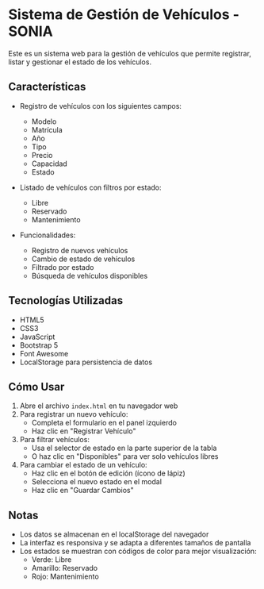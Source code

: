 # Sistema de Gestión de Vehículos - SONIA

Este es un sistema web para la gestión de vehículos que permite registrar, listar y gestionar el estado de los vehículos.

## Características

- Registro de vehículos con los siguientes campos:
  - Modelo
  - Matrícula
  - Año
  - Tipo
  - Precio
  - Capacidad
  - Estado

- Listado de vehículos con filtros por estado:
  - Libre
  - Reservado
  - Mantenimiento

- Funcionalidades:
  - Registro de nuevos vehículos
  - Cambio de estado de vehículos
  - Filtrado por estado
  - Búsqueda de vehículos disponibles

## Tecnologías Utilizadas

- HTML5
- CSS3
- JavaScript
- Bootstrap 5
- Font Awesome
- LocalStorage para persistencia de datos

## Cómo Usar

1. Abre el archivo `index.html` en tu navegador web
2. Para registrar un nuevo vehículo:
   - Completa el formulario en el panel izquierdo
   - Haz clic en "Registrar Vehículo"
3. Para filtrar vehículos:
   - Usa el selector de estado en la parte superior de la tabla
   - O haz clic en "Disponibles" para ver solo vehículos libres
4. Para cambiar el estado de un vehículo:
   - Haz clic en el botón de edición (ícono de lápiz)
   - Selecciona el nuevo estado en el modal
   - Haz clic en "Guardar Cambios"

## Notas

- Los datos se almacenan en el localStorage del navegador
- La interfaz es responsiva y se adapta a diferentes tamaños de pantalla
- Los estados se muestran con códigos de color para mejor visualización:
  - Verde: Libre
  - Amarillo: Reservado
  - Rojo: Mantenimiento 